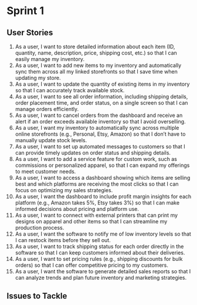 # Sprint 1

## User Stories

1.	As a user, I want to store detailed information about each item (ID, quantity, name, description, price, shipping cost, etc.) so that I can easily manage my inventory.
2.	As a user, I want to add new items to my inventory and automatically sync them across all my linked storefronts so that I save time when updating my store.
3.	As a user, I want to update the quantity of existing items in my inventory so that I can accurately track available stock.
4.	As a user, I want to see all order information, including shipping details, order placement time, and order status, on a single screen so that I can manage orders efficiently.
5.	As a user, I want to cancel orders from the dashboard and receive an alert if an order exceeds available inventory so that I avoid overselling.
6.	As a user, I want my inventory to automatically sync across multiple online storefronts (e.g., Personal, Etsy, Amazon) so that I don’t have to manually update stock levels.
7.	As a user, I want to set up automated messages to customers so that I can provide timely updates on order status and shipping details.
8.	As a user, I want to add a service feature for custom work, such as commissions or personalized apparel, so that I can expand my offerings to meet customer needs.
9.	As a user, I want to access a dashboard showing which items are selling best and which platforms are receiving the most clicks so that I can focus on optimizing my sales strategies.
10.	As a user, I want the dashboard to include profit margin insights for each platform (e.g., Amazon takes 5%, Etsy takes 3%) so that I can make informed decisions about pricing and platform use.
11.	As a user, I want to connect with external printers that can print my designs on apparel and other items so that I can streamline my production process.
12.	As a user, I want the software to notify me of low inventory levels so that I can restock items before they sell out.
13.	As a user, I want to track shipping status for each order directly in the software so that I can keep customers informed about their deliveries.
14.	As a user, I want to set pricing rules (e.g., shipping discounts for bulk orders) so that I can offer competitive pricing to my customers.
15.	As a user, I want the software to generate detailed sales reports so that I can analyze trends and plan future inventory and marketing strategies.

## Issues to Tackle
